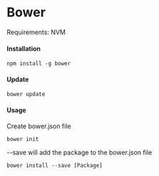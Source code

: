 Bower
=====

Requirements: NVM

#### Installation

	npm install -g bower


#### Update

	bower update


#### Usage

Create bower.json file

	bower init

--save will add the package to the bower.json file

	bower install --save [Package]
